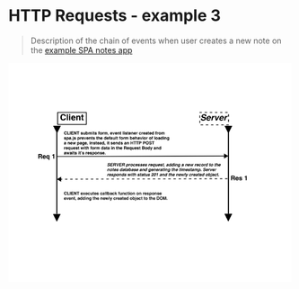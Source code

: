 # HTTP Requests - example 3
> Description of the chain of events when user creates a new note on the [example SPA notes app](https://studies.cs.helsinki.fi/exampleapp/spa)

![](./http-requests.png)

<!--
## Overview
> Review of HTTP Requests and their initiator
1. 
1. 
1. 

## Details
-->
